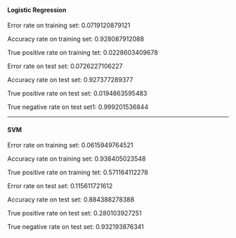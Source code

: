 #### Logistic Regression

Error rate on training set: 0.0719120879121

Accuracy rate on training set: 0.928087912088

True positive rate on training tet: 0.0228603409678

Error rate on test set: 0.0726227106227

Accuracy rate on test set: 0.927377289377

True positive rate on test set: 0.0194863595483

True negative rate on test set1: 0.999201536844

---

#### SVM

Error rate on training set: 0.0615949764521

Accuracy rate on training set: 0.938405023548

True positive rate on training tet: 0.571164112278

Error rate on test set: 0.115611721612

Accuracy rate on test set: 0.884388278388

True positive rate on test set: 0.280103927251

True negative rate on test set: 0.932193876341